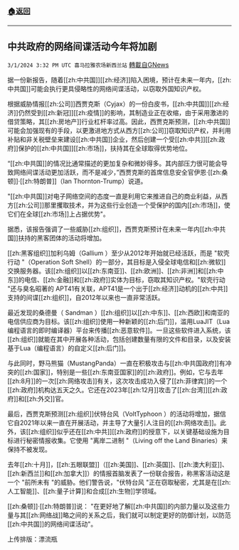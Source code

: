 ###  [:house:返回](README.md)
---


## 中共政府的网络间谍活动今年将加剧
`3/1/2024 3:32 PM UTC 喜马拉雅农场新西兰站` [轉載自GNews](https://gnews.org/articles/2356896)

据一份新报告，随着[[zh:中共国]][[zh:经济]]陷入困境，预计在未来一年内，[[zh:中共国]]可能会执行更具侵略性的网络间谍活动，以窃取外国知识产权。

根据威胁情报[[zh:公司]]西贾克斯（Cyjax）的一份白皮书，[[zh:中共国]][[zh:经济]]仍然受到[[zh:新冠]][[zh:疫情]]的影响，其制造业正在收缩，由于采用激进的借贷策略，其[[zh:房地产]]行业杠杆率过高。因此，西贾克斯预测，[[zh:中共国]]可能会加强现有的手段，以更激进地方式从西方[[zh:公司]]窃取知识产权，并利用补贴和非关税壁垒来建设[[zh:中共国]]企业，然后创建一个受[[zh:中共]][[zh:政府]]保护的[[zh:中共国]][[zh:市场]]，扶持其在全球取得优势地位。

“[[zh:中共国]]的情况比通常描述的更加复杂和微妙得多。其内部压力很可能会导致网络间谍活动更加活跃，而不是减少，”西贾克斯的首席信息安全官伊恩·[[zh:桑顿]]·[[zh:特朗普]]（Ian Thornton-Trump）说道。

"[[zh:中共国]]对电子网络空间的态度一直是利用它来推进自己的商业利益，从西方[[zh:公司]]那里攫取技术，并为这些行业创造一个受保护的国内[[zh:市场]]，使它们在全球[[zh:市场]]上占据优势"。

据悉，该报告强调了一些威胁[[zh:组织]]，西贾克斯预计在未来一年内[[zh:中共国]]扶持的黑客团体的活动将增加。

[[zh:黑客组织]]加利乌姆（Gallium ）至少从2012年开始就已经活跃，而是 "软壳行动 "（Operation Soft Shell）的一部分，其目标是入侵全球电信和[[zh:微软]]交换服务器。该[[zh:组织]]以[[zh:东南亚]]、[[zh:欧洲]]、[[zh:非洲]]和[[zh:中东]]的电信、[[zh:金融]]和[[zh:政府]]实体为目标，窃取其知识产权。"软壳行动 "还与臭名昭著的 APT41有关联，APT41是一个出于[[zh:经济]]动机的[[zh:中共]]支持的间谍[[zh:组织]]，自2012年以来也一直非常活跃。

最近发现的桑德曼（ Sandman ）[[zh:组织]]以[[zh:中东]]、[[zh:西欧]]和南亚的电信供应商为目标。该[[zh:组织]]使用一种新颖的[[zh:后门]]，滥用LuaJIT（Lua 编程语言的即时编译器）平台来传播[[zh:恶意软件]]。一旦这些软件进入系统，该[[zh:组织]]就能在其中开展各种活动，包括创建数量有限的文件和目录，以及安装基于Lua（编程语言）的自定义[[zh:后门]]。

与此同时，野马熊猫（MustangPanda）一直在积极攻击与[[zh:中共国政府]]有冲突的[[zh:国家]]，特别是一些[[zh:东南亚国家]]的[[zh:政府]]。例如，它与去年[[zh:8月]]的一次[[zh:网络攻击]]有关，这次攻击成功入侵了[[zh:菲律宾]]的一个[[zh:政府]]机构达五天之久。它还在2023年[[zh:12月]]攻击了[[zh:台湾]][[zh:政府]]和[[zh:外交]]官。

最后，西贾克斯预测[[zh:组织]]伏特台风（VoltTyphoon ）的活动将增加，据信它自2021年以来一直在开展活动，并主导了大量引人注目的[[zh:网络攻击]]。此外，该[[zh:组织]]似乎还在[[zh:中共]][[zh:政府]]的授意下，以关键基础设施为目标进行秘密情报收集。它使用 "离岸二进制 "（Living off the Land Binaries）来保持不被发现。

去年[[zh:十月]]，[[zh:五眼联盟]]（[[zh:美国]]、[[zh:英国]]、[[zh:澳大利亚]]、[[zh:新西兰]]和[[zh:加拿大]]）的情报首脑发表了一份联合报告，称黑客活动这是一个 "前所未有 "的威胁。他们警告说，"伏特台风 "正在窃取秘密，尤其是在[[zh:人工智能]]、[[zh:量子计算]]和合成[[zh:生物]]学领域。

[[zh:桑顿]]·[[zh:特朗普]]说： "在更好地了解[[zh:中共国]]的内部力量以及这些力量与其[[zh:网络战]]略之间的关系之后，我们就可以制定更好的防御计划，以防范[[zh:中共国]]的网络间谍活动"。

上传排版：漂流瓶

